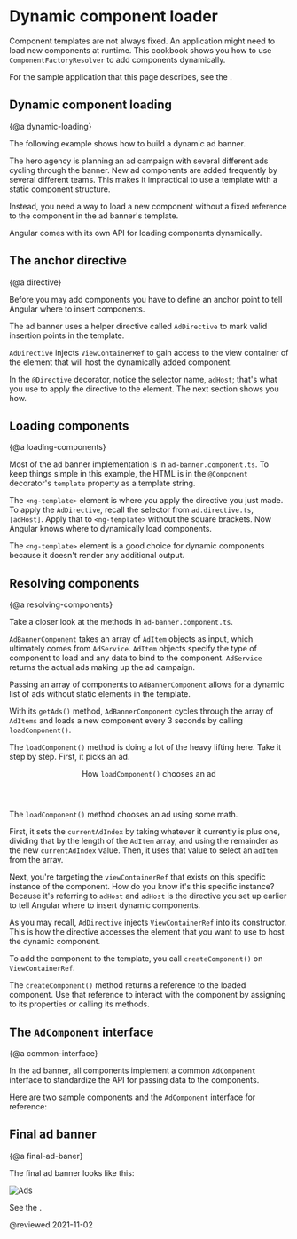# Dynamic component loader

Component templates are not always fixed.
An application might need to load new components at runtime.
This cookbook shows you how to use `ComponentFactoryResolver` to add components dynamically.

<div class="alert is-helpful">

For the sample application that this page describes, see the <live-example name="dynamic-component-loader"></live-example>.

</div>

## Dynamic component loading

{@a dynamic-loading}

The following example shows how to build a dynamic ad banner.

The hero agency is planning an ad campaign with several different ads cycling through the banner.
New ad components are added frequently by several different teams.
This makes it impractical to use a template with a static component structure.

Instead, you need a way to load a new component without a fixed reference to the component in the ad banner's template.

Angular comes with its own API for loading components dynamically.

## The anchor directive

{@a directive}

Before you may add components you have to define an anchor point to tell Angular where to insert components.

The ad banner uses a helper directive called `AdDirective` to mark valid insertion points in the template.

<code-example path="dynamic-component-loader/src/app/ad.directive.ts" header="src/app/ad.directive.ts"></code-example>

`AdDirective` injects `ViewContainerRef` to gain access to the view container of the element that will host the dynamically added component.

In the `@Directive` decorator, notice the selector name, `adHost`; that's what you use to apply the directive to the element.
The next section shows you how.

## Loading components

{@a loading-components}

Most of the ad banner implementation is in `ad-banner.component.ts`.
To keep things simple in this example, the HTML is in the `@Component` decorator's `template` property as a template string.

The `<ng-template>` element is where you apply the directive you just made.
To apply the `AdDirective`, recall the selector from `ad.directive.ts`, `[adHost]`.
Apply that to `<ng-template>` without the square brackets.
Now Angular knows where to dynamically load components.

<code-example path="dynamic-component-loader/src/app/ad-banner.component.ts" region="ad-host" header="src/app/ad-banner.component.ts (template)"></code-example>

The `<ng-template>` element is a good choice for dynamic components because it doesn't render any additional output.

## Resolving components

{@a resolving-components}

Take a closer look at the methods in `ad-banner.component.ts`.

`AdBannerComponent` takes an array of `AdItem` objects as input, which ultimately comes from `AdService`.
`AdItem` objects specify the type of component to load and any data to bind to the component.
`AdService` returns the actual ads making up the ad campaign.

Passing an array of components to `AdBannerComponent` allows for a dynamic list of ads without static elements in the template.

With its `getAds()` method, `AdBannerComponent` cycles through the array of `AdItems` and loads a new component every 3 seconds by calling `loadComponent()`.

<code-example path="dynamic-component-loader/src/app/ad-banner.component.ts" region="class" header="src/app/ad-banner.component.ts (excerpt)"></code-example>

The `loadComponent()` method is doing a lot of the heavy lifting here.
Take it step by step.
First, it picks an ad.

<div class="alert is-helpful">

<header>How <code>loadComponent()</code> chooses an ad</header>

The `loadComponent()` method chooses an ad using some math.

First, it sets the `currentAdIndex` by taking whatever it currently is plus one, dividing that by the length of the `AdItem` array, and using the remainder as the new `currentAdIndex` value.
Then, it uses that value to select an `adItem` from the array.

</div>

Next, you're targeting the `viewContainerRef` that exists on this specific instance of the component.
How do you know it's this specific instance? Because it's referring to `adHost` and `adHost` is the directive you set up earlier to tell Angular where to insert dynamic components.

As you may recall, `AdDirective` injects `ViewContainerRef` into its constructor.
This is how the directive accesses the element that you want to use to host the dynamic component.

To add the component to the template, you call `createComponent()` on `ViewContainerRef`.

The `createComponent()` method returns a reference to the loaded component.
Use that reference to interact with the component by assigning to its properties or calling its methods.

## The `AdComponent` interface

{@a common-interface}

In the ad banner, all components implement a common `AdComponent` interface to standardize the API for passing data to the components.

Here are two sample components and the `AdComponent` interface for reference:

<code-tabs>
    <code-pane header="hero-job-ad.component.ts" path="dynamic-component-loader/src/app/hero-job-ad.component.ts"></code-pane>
    <code-pane header="hero-profile.component.ts" path="dynamic-component-loader/src/app/hero-profile.component.ts"></code-pane>
    <code-pane header="ad.component.ts" path="dynamic-component-loader/src/app/ad.component.ts"></code-pane>
</code-tabs>

## Final ad banner

{@a final-ad-baner}

The final ad banner looks like this:

<div class="lightbox">

<img src="./generated/images/guide/dynamic-component-loader/ads-example.gif" alt="Ads" title="Ads" />

</div>

See the <live-example name="dynamic-component-loader"></live-example>.

<!-- links -->

<!-- external links -->

<!-- end links -->

@reviewed 2021-11-02
